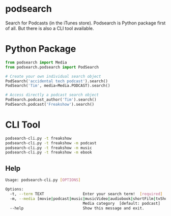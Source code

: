 # podsearch

Search for Podcasts (in the iTunes store). 
Podsearch is Python package first of all.
But there is also a CLI tool available.

# Python Package

```python 
from podsearch import Media
from podsearch.podsearch import PodSearch

# Create your own individual search object
PodSearch('accidental tech podcast').search()
PodSearch('Tim', media=Media.PODCAST).search()

# Access directly a podcast search object
PodSearch.podcast_author('Tim').search()
PodSearch.podcast('Freakshow').search()
```

# CLI Tool 

```bash
podsearch-cli.py -t freakshow 
podsearch-cli.py -t freakshow -m podcast
podsearch-cli.py -t freakshow -m music
podsearch-cli.py -t freakshow -m ebook
```

## Help

```bash
Usage: podsearch-cli.py [OPTIONS]

Options:
  -t, --term TEXT                 Enter your search term!  [required]
  -m, --media [movie|podcast|music|musicVideo|audiobook|shortFilm|tvShow|software|ebook|all]
                                  Media category  [default: podcast]
  --help                          Show this message and exit.
```